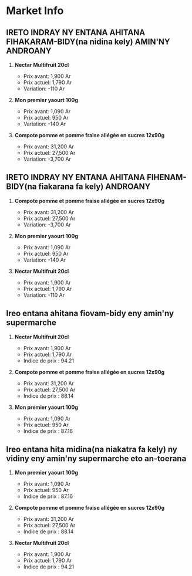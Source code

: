 # Market Info

## IRETO INDRAY NY ENTANA AHITANA FIHAKARAM-BIDY(na nidina kely) AMIN'NY ANDROANY

1. **Nectar Multifruit 20cl**
   - Prix avant: 1,900 Ar
   - Prix actuel: 1,790 Ar
   - Variation: -110 Ar

2. **Mon premier yaourt 100g**
   - Prix avant: 1,090 Ar
   - Prix actuel: 950 Ar
   - Variation: -140 Ar

3. **Compote pomme et pomme fraise allégée en sucres 12x90g**
   - Prix avant: 31,200 Ar
   - Prix actuel: 27,500 Ar
   - Variation: -3,700 Ar

## IRETO INDRAY NY ENTANA AHITANA FIHENAM-BIDY(na fiakarana fa kely) ANDROANY

1. **Compote pomme et pomme fraise allégée en sucres 12x90g**
   - Prix avant: 31,200 Ar
   - Prix actuel: 27,500 Ar
   - Variation: -3,700 Ar

2. **Mon premier yaourt 100g**
   - Prix avant: 1,090 Ar
   - Prix actuel: 950 Ar
   - Variation: -140 Ar

3. **Nectar Multifruit 20cl**
   - Prix avant: 1,900 Ar
   - Prix actuel: 1,790 Ar
   - Variation: -110 Ar

## Ireo entana ahitana fiovam-bidy eny amin'ny supermarche

1. **Nectar Multifruit 20cl**
   - Prix avant: 1,900 Ar
   - Prix actuel: 1,790 Ar
   - Indice de prix : 94.21

2. **Compote pomme et pomme fraise allégée en sucres 12x90g**
   - Prix avant: 31,200 Ar
   - Prix actuel: 27,500 Ar
   - Indice de prix : 88.14

3. **Mon premier yaourt 100g**
   - Prix avant: 1,090 Ar
   - Prix actuel: 950 Ar
   - Indice de prix : 87.16

## Ireo entana hita midina(na niakatra fa kely) ny vidiny eny amin'ny supermarche eto an-toerana

1. **Mon premier yaourt 100g**
   - Prix avant: 1,090 Ar
   - Prix actuel: 950 Ar
   - Indice de prix : 87.16

2. **Compote pomme et pomme fraise allégée en sucres 12x90g**
   - Prix avant: 31,200 Ar
   - Prix actuel: 27,500 Ar
   - Indice de prix : 88.14

3. **Nectar Multifruit 20cl**
   - Prix avant: 1,900 Ar
   - Prix actuel: 1,790 Ar
   - Indice de prix : 94.21

